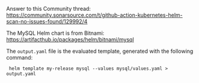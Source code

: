 Answer to this Community thread: https://community.sonarsource.com/t/github-action-kubernetes-helm-scan-no-issues-found/129992/4

The MySQL Helm chart is from Bitnami: https://artifacthub.io/packages/helm/bitnami/mysql

The `output.yaml` file is the evaluated template, generated with the following command:

```shell
 helm template my-release mysql --values mysql/values.yaml > output.yaml
```

